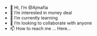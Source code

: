 - 👋 Hi, I’m @Ajmafia
- 👀 I’m interested in money deal 
- 🌱 I’m currently learning 
- 💞️ I’m looking to collaborate with anyone 
- 📫 How to reach me ... Here... 

<!---
Ajmafia/Ajmafia is a ✨ special ✨ repository because its `README.md` (this file) appears on your GitHub profile.
You can click the Preview link to take a look at your changes.
--->
